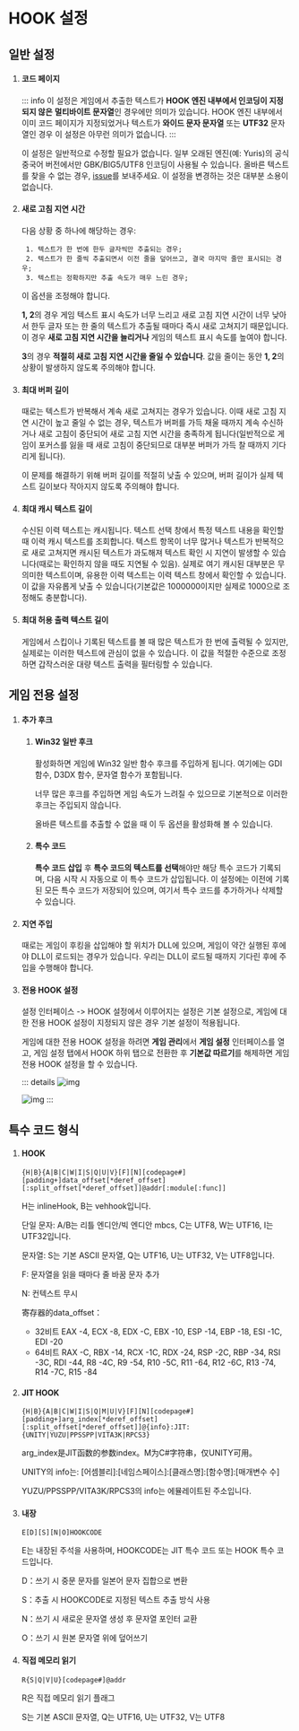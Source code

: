 # HOOK 설정

## 일반 설정

1. #### 코드 페이지

    ::: info
    이 설정은 게임에서 추출한 텍스트가 **HOOK 엔진 내부에서 인코딩이 지정되지 않은** **멀티바이트 문자열**인 경우에만 의미가 있습니다. HOOK 엔진 내부에서 이미 코드 페이지가 지정되었거나 텍스트가 **와이드 문자 문자열** 또는 **UTF32** 문자열인 경우 이 설정은 아무런 의미가 없습니다.
    :::

    이 설정은 일반적으로 수정할 필요가 없습니다. 일부 오래된 엔진(예: Yuris)의 공식 중국어 버전에서만 GBK/BIG5/UTF8 인코딩이 사용될 수 있습니다. 올바른 텍스트를 찾을 수 없는 경우, [issue](https://lunatranslator.org/Resource/game_support)를 보내주세요. 이 설정을 변경하는 것은 대부분 소용이 없습니다.

1. #### 새로 고침 지연 시간

    다음 상황 중 하나에 해당하는 경우:

        1. 텍스트가 한 번에 한두 글자씩만 추출되는 경우;
        2. 텍스트가 한 줄씩 추출되면서 이전 줄을 덮어쓰고, 결국 마지막 줄만 표시되는 경우;
        3. 텍스트는 정확하지만 추출 속도가 매우 느린 경우;

    이 옵션을 조정해야 합니다.

    **1, 2**의 경우 게임 텍스트 표시 속도가 너무 느리고 새로 고침 지연 시간이 너무 낮아서 한두 글자 또는 한 줄의 텍스트가 추출될 때마다 즉시 새로 고쳐지기 때문입니다. 이 경우 **새로 고침 지연 시간을 늘리거나** 게임의 텍스트 표시 속도를 높여야 합니다.

    **3**의 경우 **적절히 새로 고침 지연 시간을 줄일 수 있습니다**. 값을 줄이는 동안 **1, 2**의 상황이 발생하지 않도록 주의해야 합니다.

1. #### 최대 버퍼 길이

    때로는 텍스트가 반복해서 계속 새로 고쳐지는 경우가 있습니다. 이때 새로 고침 지연 시간이 높고 줄일 수 없는 경우, 텍스트가 버퍼를 가득 채울 때까지 계속 수신하거나 새로 고침이 중단되어 새로 고침 지연 시간을 충족하게 됩니다(일반적으로 게임이 포커스를 잃을 때 새로 고침이 중단되므로 대부분 버퍼가 가득 찰 때까지 기다리게 됩니다).

    이 문제를 해결하기 위해 버퍼 길이를 적절히 낮출 수 있으며, 버퍼 길이가 실제 텍스트 길이보다 작아지지 않도록 주의해야 합니다.

1. #### 최대 캐시 텍스트 길이

    수신된 이력 텍스트는 캐시됩니다. 텍스트 선택 창에서 특정 텍스트 내용을 확인할 때 이력 캐시 텍스트를 조회합니다. 텍스트 항목이 너무 많거나 텍스트가 반복적으로 새로 고쳐지면 캐시된 텍스트가 과도해져 텍스트 확인 시 지연이 발생할 수 있습니다(때로는 확인하지 않을 때도 지연될 수 있음). 실제로 여기 캐시된 대부분은 무의미한 텍스트이며, 유용한 이력 텍스트는 이력 텍스트 창에서 확인할 수 있습니다. 이 값을 자유롭게 낮출 수 있습니다(기본값은 1000000이지만 실제로 1000으로 조정해도 충분합니다).

1. #### 최대 허용 출력 텍스트 길이  

   게임에서 스킵이나 기록된 텍스트를 볼 때 많은 텍스트가 한 번에 출력될 수 있지만, 실제로는 이러한 텍스트에 관심이 없을 수 있습니다. 이 값을 적절한 수준으로 조정하면 갑작스러운 대량 텍스트 출력을 필터링할 수 있습니다.  

## 게임 전용 설정

1. #### 추가 후크
    1. #### Win32 일반 후크
        활성화하면 게임에 Win32 일반 함수 후크를 주입하게 됩니다. 여기에는 GDI 함수, D3DX 함수, 문자열 함수가 포함됩니다.

        너무 많은 후크를 주입하면 게임 속도가 느려질 수 있으므로 기본적으로 이러한 후크는 주입되지 않습니다.

        올바른 텍스트를 추출할 수 없을 때 이 두 옵션을 활성화해 볼 수 있습니다.
    1. #### 특수 코드
        **특수 코드 삽입** 후 **특수 코드의 텍스트를 선택**해야만 해당 특수 코드가 기록되며, 다음 시작 시 자동으로 이 특수 코드가 삽입됩니다. 이 설정에는 이전에 기록된 모든 특수 코드가 저장되어 있으며, 여기서 특수 코드를 추가하거나 삭제할 수 있습니다.

1. #### 지연 주입
    때로는 게임이 후킹을 삽입해야 할 위치가 DLL에 있으며, 게임이 약간 실행된 후에야 DLL이 로드되는 경우가 있습니다. 우리는 DLL이 로드될 때까지 기다린 후에 주입을 수행해야 합니다.

1. #### 전용 HOOK 설정
    설정 인터페이스 -> HOOK 설정에서 이루어지는 설정은 기본 설정으로, 게임에 대한 전용 HOOK 설정이 지정되지 않은 경우 기본 설정이 적용됩니다.

    게임에 대한 전용 HOOK 설정을 하려면 **게임 관리**에서 **게임 설정** 인터페이스를 열고, 게임 설정 탭에서 HOOK 하위 탭으로 전환한 후 **기본값 따르기**를 해제하면 게임 전용 HOOK 설정을 할 수 있습니다.

    ::: details
    ![img](https://image.lunatranslator.org/zh/gamesettings/1.jpg)

    ![img](https://image.lunatranslator.org/zh/gamesettings/2.png)
    :::

## 특수 코드 형식

1. #### HOOK

    `{H|B}{A|B|C|W|I|S|Q|U|V}[F][N][codepage#][padding+]data_offset[*deref_offset][:split_offset[*deref_offset]]@addr[:module[:func]]`

    H는 inlineHook, B는 vehhook입니다.

    단일 문자: A/B는 리틀 엔디안/빅 엔디안 mbcs, C는 UTF8, W는 UTF16, I는 UTF32입니다.

    문자열: S는 기본 ASCII 문자열, Q는 UTF16, U는 UTF32, V는 UTF8입니다.

    F: 문자열을 읽을 때마다 줄 바꿈 문자 추가

    N: 컨텍스트 무시

    寄存器的data_offset：
      * 32비트 EAX -4, ECX -8, EDX -C, EBX -10, ESP -14, EBP -18, ESI -1C, EDI -20
      * 64비트 RAX -C, RBX -14, RCX -1C, RDX -24, RSP -2C, RBP -34, RSI -3C, RDI -44, R8 -4C, R9 -54, R10 -5C, R11 -64, R12 -6C, R13 -74, R14 -7C, R15 -84

1. #### JIT HOOK

    `{H|B}{A|B|C|W|I|S|Q|M|U|V}[F][N][codepage#][padding+]arg_index[*deref_offset][:split_offset[*deref_offset]]@{info}:JIT:{UNITY|YUZU|PPSSPP|VITA3K|RPCS3}`

    arg_index是JIT函数的参数index。M为C#字符串，仅UNITY可用。

    UNITY의 info는: [어셈블리]:[네임스페이스]:[클래스명]:[함수명]:[매개변수 수]

    YUZU/PPSSPP/VITA3K/RPCS3의 info는 에뮬레이트된 주소입니다.

1. #### 내장

    `E[D][S][N|O]HOOKCODE`

    E는 내장된 주석을 사용하며, HOOKCODE는 JIT 특수 코드 또는 HOOK 특수 코드입니다.

    D：쓰기 시 중문 문자를 일본어 문자 집합으로 변환

    S：추출 시 HOOKCODE로 지정된 텍스트 추출 방식 사용

    N：쓰기 시 새로운 문자열 생성 후 문자열 포인터 교환

    O：쓰기 시 원본 문자열 위에 덮어쓰기

1. #### 직접 메모리 읽기

    `R{S|Q|V|U}[codepage#]@addr`

    R은 직접 메모리 읽기 플래그

    S는 기본 ASCII 문자열, Q는 UTF16, U는 UTF32, V는 UTF8
